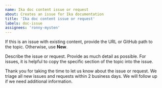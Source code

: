 ```yaml
---
name: Ika doc content issue or request
about: Creates an issue for Ika documentation
title: 'Ika doc content issue or request'
labels: doc-issue
assignees: 'ronny-mysten'
---
```


If this is an issue with existing content, provide the URL or GitHub path to the topic. Otherwise, use **New**.

Describe the issue or request. Provide as much detail as possible. For issues, it is helpful to copy the specific section of the topic into the issue.

Thank you for taking the time to let us know about the issue or request. We triage all new issues and requests within 2 business days. We will follow up if we need additional information. 
